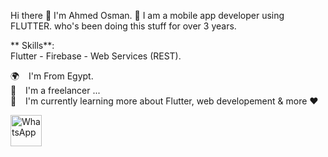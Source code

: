 Hi there 👋 I'm Ahmed Osman. 💪
I am a mobile app developer using FLUTTER. who's been doing this stuff for over 3 years.

** Skills**: <br>
Flutter - Firebase - Web Services (REST).

🌍   I'm From Egypt.<br>
🧑   I'm a freelancer ...<br>
🌱   I'm currently learning more about Flutter, web developement & more ❤️<br>


<a href="https://wa.me/+201016649685"><img src="https://upload.wikimedia.org/wikipedia/commons/thumb/6/6b/WhatsApp.svg/640px-WhatsApp.svg.png" alt="WhatsApp" width="50" height="50"></a>

